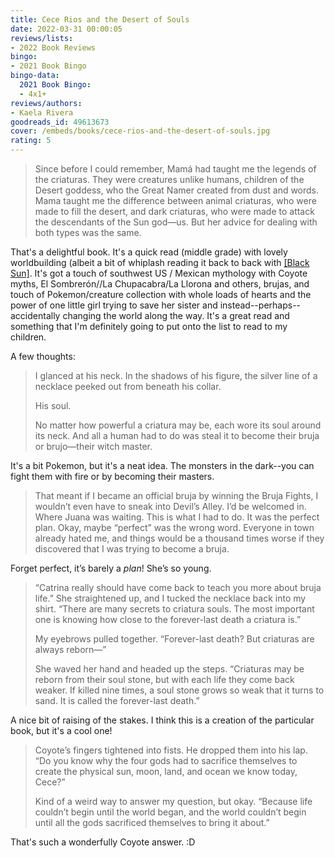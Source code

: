 ```yaml
---
title: Cece Rios and the Desert of Souls
date: 2022-03-31 00:00:05
reviews/lists:
- 2022 Book Reviews
bingo:
- 2021 Book Bingo
bingo-data:
  2021 Book Bingo:
  - 4x1+
reviews/authors:
- Kaela Rivera
goodreads_id: 49613673
cover: /embeds/books/cece-rios-and-the-desert-of-souls.jpg
rating: 5
---
```

> Since before I could remember, Mamá had taught me the legends of the criaturas. They were creatures unlike humans, children of the Desert goddess, who the Great Namer created from dust and words. Mama taught me the difference between animal criaturas, who were made to fill the desert, and dark criaturas, who were made to attack the descendants of the Sun god—us. But her advice for dealing with both types was the same.

That's a delightful book. It's a quick read (middle grade) with lovely worldbuilding (albeit a bit of whiplash reading it back to back with [[Black Sun]](). It's got a touch of southwest US / Mexican mythology with Coyote myths, El Sombrerón//La Chupacabra/La Llorona and others, brujas, and touch of Pokemon/creature collection with whole loads of hearts and the power of one little girl trying to save her sister and instead--perhaps--accidentally changing the world along the way. It's a great read and something that I'm definitely going to put onto the list to read to my children. 

<!--more-->

A few thoughts:

> I glanced at his neck. In the shadows of his figure, the silver line of a necklace peeked out from beneath his collar. 
> 
> His soul. 
> 
> No matter how powerful a criatura may be, each wore its soul around its neck. And all a human had to do was steal it to become their bruja or brujo—their witch master.

It's a bit Pokemon, but it's a neat idea. The monsters in the dark--you can fight them with fire or by becoming their masters. 

> That meant if I became an official bruja by winning the Bruja Fights, I wouldn’t even have to sneak into Devil’s Alley. I’d be welcomed in. Where Juana was waiting. This is what I had to do. 
> It was the perfect plan. 
> Okay, maybe “perfect” was the wrong word. Everyone in town already hated me, and things would be a thousand times worse if they discovered that I was trying to become a bruja.

Forget perfect, it’s barely a *plan*!  She’s so young. 

> “Catrina really should have come back to teach you more about bruja life.” She straightened up, and I tucked the necklace back into my shirt. “There are many secrets to criatura souls. The most important one is knowing how close to the forever-last death a criatura is.”
>  
> My eyebrows pulled together. “Forever-last death? But criaturas are always reborn—” 
> 
> She waved her hand and headed up the steps. “Criaturas may be reborn from their soul stone, but with each life they come back weaker. If killed nine times, a soul stone grows so weak that it turns to sand. It is called the forever-last death.”

A nice bit of raising of the stakes. I think this is a creation of the particular book, but it's a cool one!

> Coyote’s fingers tightened into fists. He dropped them into his lap. “Do you know why the four gods had to sacrifice themselves to create the physical sun, moon, land, and ocean we know today, Cece?” 
> 
> Kind of a weird way to answer my question, but okay. “Because life couldn’t begin until the world began, and the world couldn’t begin until all the gods sacrificed themselves to bring it about.”

That's such a wonderfully Coyote answer. :D